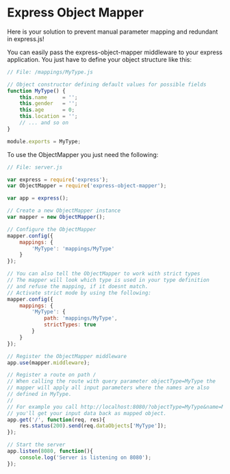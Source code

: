 # Express Object Mapper

Here is your solution to prevent manual parameter mapping and redundant in
express.js!

You can easily pass the express-object-mapper middleware to your express
application. You just have to define your object structure like this:

```javascript
// File: /mappings/MyType.js

// Object constructor defining default values for possible fields
function MyType() {
    this.name     = '';
    this.gender   = '';
    this.age      = 0;
    this.location = '';
    // ... and so on
}

module.exports = MyType;
```

To use the ObjectMapper you just need the following:
```javascript
// File: server.js

var express = require('express');
var ObjectMapper = require('express-object-mapper');

var app = express();

// Create a new ObjectMapper instance
var mapper = new ObjectMapper();

// Configure the ObjectMapper
mapper.config({
    mappings: {
        'MyType': 'mappings/MyType'
    }
});

// You can also tell the ObjectMapper to work with strict types
// The mapper will look which type is used in your type definition
// and refuse the mapping, if it doesnt match.
// Activate strict mode by using the following:
mapper.config({
    mappings: {
        'MyType': {
        	path: 'mappings/MyType',
        	strictTypes: true
    	}
    }
});

// Register the ObjectMapper middleware
app.use(mapper.middleware);

// Register a route on path /
// When calling the route with query parameter objectType=MyType the
// mapper will apply all input parameters where the names are also
// defined in MyType.
//
// For example you call http://localhost:8080/?objectType=MyType&name=Max
// you'll get your input data back as mapped object.
app.get('/', function(req, res){
	res.status(200).send(req.dataObjects['MyType']);
});

// Start the server
app.listen(8080, function(){
	console.log('Server is listening on 8080');
});

```